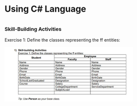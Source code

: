 <h1>Using C# Language<h1>
<h3> Skill-Building Activities </h3>
<p>Exercise 1: Define the classes representing the ff entities:</p>


<img src="https://raw.githubusercontent.com/noviediano22/Novie_Diano/main/Capture.PNG">
